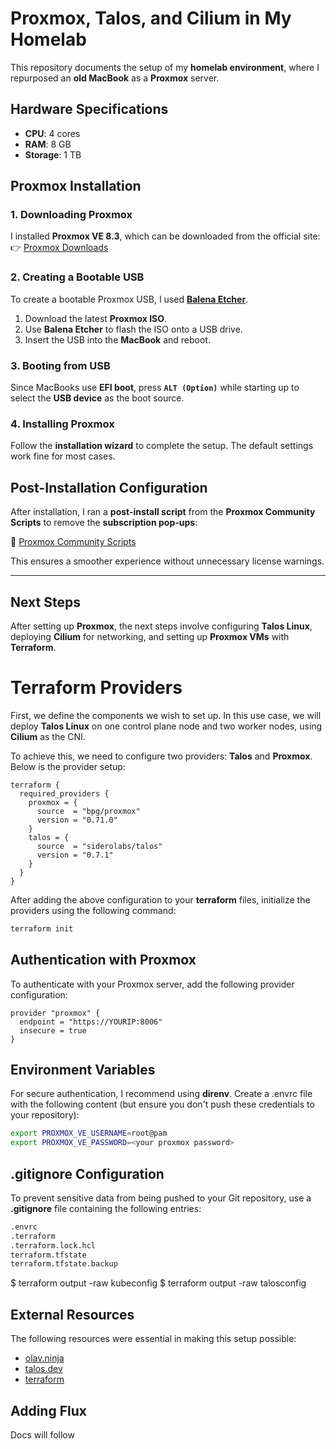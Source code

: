 # **Proxmox, Talos, and Cilium in My Homelab**  

This repository documents the setup of my **homelab environment**, where I repurposed an **old MacBook** as a **Proxmox** server.  

## **Hardware Specifications**  
- **CPU**: 4 cores  
- **RAM**: 8 GB  
- **Storage**: 1 TB  

## **Proxmox Installation**  

### **1. Downloading Proxmox**  
I installed **Proxmox VE 8.3**, which can be downloaded from the official site:  
👉 [Proxmox Downloads](https://proxmox.com/en/downloads)  

### **2. Creating a Bootable USB**  
To create a bootable Proxmox USB, I used **[Balena Etcher](https://etcher.balena.io/)**.  

1. Download the latest **Proxmox ISO**.  
2. Use **Balena Etcher** to flash the ISO onto a USB drive.  
3. Insert the USB into the **MacBook** and reboot.  

### **3. Booting from USB**  
Since MacBooks use **EFI boot**, press **`ALT (Option)`** while starting up to select the **USB device** as the boot source.  

### **4. Installing Proxmox**  
Follow the **installation wizard** to complete the setup. The default settings work fine for most cases.  

## **Post-Installation Configuration**  
After installation, I ran a **post-install script** from the **Proxmox Community Scripts** to remove the **subscription pop-ups**:  

🔗 [Proxmox Community Scripts](https://community-scripts.github.io/ProxmoxVE/scripts?id=post-pve-install)  

This ensures a smoother experience without unnecessary license warnings.  

---

## **Next Steps**  
After setting up **Proxmox**, the next steps involve configuring **Talos Linux**, deploying **Cilium** for networking, and setting up **Proxmox VMs** with **Terraform**.

# **Terraform Providers**

First, we define the components we wish to set up. In this use case, we will deploy **Talos Linux** on one control plane node and two worker nodes, using **Cilium** as the CNI.

To achieve this, we need to configure two providers: **Talos** and **Proxmox**. Below is the provider setup:

```hcl
terraform {
  required_providers {
    proxmox = {
      source  = "bpg/proxmox"
      version = "0.71.0"
    }
    talos = {
      source  = "siderolabs/talos"
      version = "0.7.1"
    }
  }
}
```

After adding the above configuration to your **terraform** files, initialize the providers using the following command:

```bash
terraform init
```
## Authentication with Proxmox
To authenticate with your Proxmox server, add the following provider configuration:

```hcl
provider "proxmox" {
  endpoint = "https://YOURIP:8006"
  insecure = true
}
```
## Environment Variables
For secure authentication, I recommend using **direnv**. Create a .envrc file with the following content (but ensure you don't push these credentials to your repository):

```bash
export PROXMOX_VE_USERNAME=root@pam
export PROXMOX_VE_PASSWORD=<your proxmox password>
```
## .gitignore Configuration
To prevent sensitive data from being pushed to your Git repository, use a **.gitignore** file containing the following entries:

```bash
.envrc
.terraform
.terraform.lock.hcl
terraform.tfstate
terraform.tfstate.backup
```

$ terraform output -raw kubeconfig
$ terraform output -raw talosconfig

## External Resources
The following resources were essential in making this setup possible:

- [olav.ninja](https://olav.ninja/talos-cluster-on-proxmox-with-terraform)
- [talos.dev](https://www.talos.dev/v1.9/kubernetes-guides/network/deploying-cilium/)
- [terraform](https://registry.terraform.io/providers/siderolabs/talos/latest/docs/resources/machine_configuration_apply)

## Adding Flux
Docs will follow